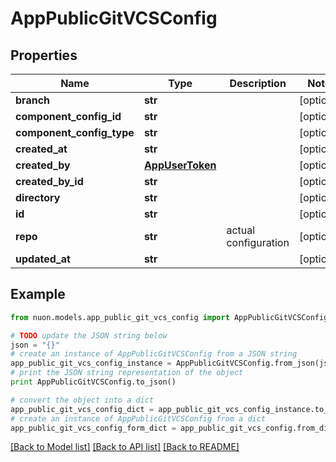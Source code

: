 # AppPublicGitVCSConfig


## Properties

Name | Type | Description | Notes
------------ | ------------- | ------------- | -------------
**branch** | **str** |  | [optional] 
**component_config_id** | **str** |  | [optional] 
**component_config_type** | **str** |  | [optional] 
**created_at** | **str** |  | [optional] 
**created_by** | [**AppUserToken**](AppUserToken.md) |  | [optional] 
**created_by_id** | **str** |  | [optional] 
**directory** | **str** |  | [optional] 
**id** | **str** |  | [optional] 
**repo** | **str** | actual configuration | [optional] 
**updated_at** | **str** |  | [optional] 

## Example

```python
from nuon.models.app_public_git_vcs_config import AppPublicGitVCSConfig

# TODO update the JSON string below
json = "{}"
# create an instance of AppPublicGitVCSConfig from a JSON string
app_public_git_vcs_config_instance = AppPublicGitVCSConfig.from_json(json)
# print the JSON string representation of the object
print AppPublicGitVCSConfig.to_json()

# convert the object into a dict
app_public_git_vcs_config_dict = app_public_git_vcs_config_instance.to_dict()
# create an instance of AppPublicGitVCSConfig from a dict
app_public_git_vcs_config_form_dict = app_public_git_vcs_config.from_dict(app_public_git_vcs_config_dict)
```
[[Back to Model list]](../README.md#documentation-for-models) [[Back to API list]](../README.md#documentation-for-api-endpoints) [[Back to README]](../README.md)


